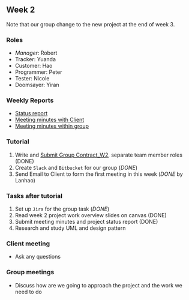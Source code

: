 ## **Week 2**


Note that our group change to the new project at the end of week 3.
### **Roles**
- *Manager*: Robert
- Tracker: Yuanda
- Customer: Hao
- Programmer: Peter
- Tester: Nicole
- Doomsayer: Yiran


### Weekly Reports
- [Status report](https://yuanda-dong.atlassian.net/browse/CP-8)
- [Meeting minutes with Client](https://yuanda-dong.atlassian.net/jira/software/c/projects/CP/issues/CP-1?filter=allissues)
- [Meeting minutes within group](https://yuanda-dong.atlassian.net/secure/RapidBoard.jspa?rapidView=1&projectKey=CP&modal=detail&selectedIssue=CP-5)  




### **Tutorial**

1. Write and [Submit Group Contract_W2](https://yuanda-dong.atlassian.net/browse/CP-2?atlOrigin=eyJpIjoiYTlhYTNjZTdkMzllNDJiOWI5MGQ4MDcwZjA5MmE4OGIiLCJwIjoiaiJ9), separate team member roles (DONE)
2. Create `Slack` and `Bitbucket` for our group (*DONE*)
3. Send Email to Client to form the first meeting in this week (*DONE* by Lanhao)

### **Tasks after tutorial**
1. Set up `Jira` for the group task (*DONE*)
2. Read week 2 project work overview slides on canvas (DONE)
3. Submit meeting minutes and project status report (DONE)
4. Research and study UML and design pattern

### **Client meeting**
- Ask any questions


### **Group meetings**
- Discuss how are we going to approach the project and the work we need to do  
